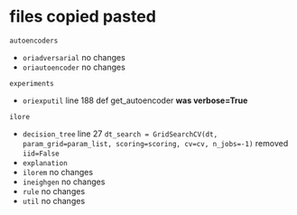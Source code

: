 # files copied pasted

`autoencoders`
- `oriadversarial` no changes
- `oriautoencoder` no changes

`experiments`
- `oriexputil`
    line 188 def get_autoencoder **was verbose=True**


`ilore`
- `decision_tree`
    line 27 `dt_search = GridSearchCV(dt, param_grid=param_list, scoring=scoring, cv=cv, n_jobs=-1)` removed `iid=False`
- `explanation`
- `ilorem` no changes
- `ineighgen` no changes
- `rule` no changes
- `util` no changes
